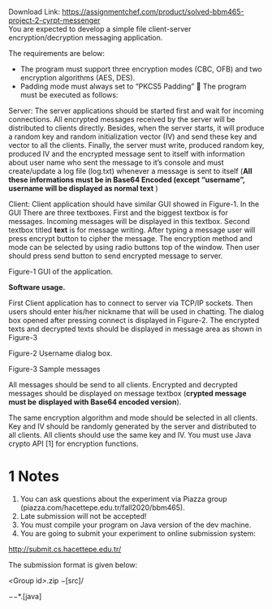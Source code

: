 Download Link: https://assignmentchef.com/product/solved-bbm465-project-2-cyrpt-messenger
<br>
You are expected to develop a simple file client-server encryption/decryption messaging application.

The requirements are below:

<ul>

 <li>The program must support three encryption modes (CBC, OFB) and two encryption algorithms (AES, DES).</li>

 <li>Padding mode must always set to “PKCS5 Padding”  The program must be executed as follows:</li>

</ul>

Server: The server applications should be started first and wait for incoming connections. All encrypted messages received by the server will be distributed to clients directly. Besides, when the server starts, it will produce a random key and random initialization vector (IV) and send these key and vector to all the clients. Finally, the server must write, produced random key, produced IV and the encrypted message sent to itself with information about user name who sent the message to it’s console and must create/update a log file (log.txt) whenever a message is sent to itself (<strong>All these informations must be in Base64 Encoded (except “username”, username will be displayed as normal text</strong> )

Client: Client application should have similar GUI showed in Figure-1. In the GUI There are three textboxes. First and the biggest textbox is for messages. Incoming messages will be displayed in this textbox. Second textbox titled <strong>text</strong> is for message writing. After typing a message user will press encrypt button to cipher the message.  The encryption method and mode can be selected by using radio buttons top of the window.  Then user should press send button to send encrypted message to server.







Figure-1 GUI of the application.




<strong>Software usage. </strong>

First Client application has to connect to server via TCP/IP sockets. Then users should enter his/her nickname that will be used in chatting. The dialog box opened after pressing connect is displayed in Figure-2. The encrypted texts and decrypted texts should be displayed in message area as shown in Figure-3







Figure-2 Username dialog box.













Figure-3 Sample messages




All messages should be send to all clients. Encrypted and decrypted messages should be displayed on message textbox (<strong>crypted message must be</strong> <strong>displayed with Base64 encoded version</strong>).




The same encryption algorithm and mode should be selected in all clients. Key  and IV should be randomly generated by the server and distributed to all clients. All clients should use the same key and IV. You must use Java crypto API [1]  for encryption functions.

<strong> </strong>

<strong> </strong>

<h1>1               Notes</h1>

<ol>

 <li>You can ask questions about the experiment via Piazza group (piazza.com/hacettepe.edu.tr/fall2020/bbm465).</li>

 <li>Late submission will not be accepted!</li>

 <li>You must compile your program on Java version of the dev machine.</li>

 <li>You are going to submit your experiment to online submission system:</li>

</ol>

<a href="http://submit.cs.hacettepe.edu.tr/">http://submit.cs.hacettepe.edu.tr/</a>




The submission format is given below:

<em>&lt;</em>Group id<em>&gt;</em>.zip <em>−</em>[src]/

<em>−−</em>*.[java]





